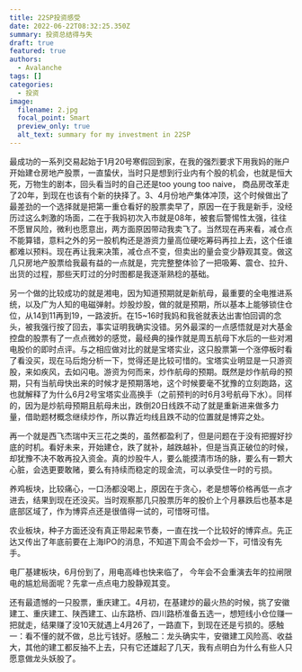 ```yaml
---
title: 22SP投资感受
date: 2022-06-22T08:32:25.350Z
summary: 投资总结得与失
draft: true
featured: true
authors:
  - Avalanche
tags: []
categories:
  - 投资
image:
  filename: 2.jpg
  focal_point: Smart
  preview_only: true
  alt_text: summary for my investment in 22SP
---
```

<!--StartFragment-->

最成功的一系列交易起始于1月20号寒假回到家，在我的强烈要求下用我妈的账户开始建仓房地产股票，一直蛰伏，当时只是想到行业内有个股的机会，也就是恒大死，万物生的剧本，回头看当时的自己还是too young too naive， 商品房改革走了20年，到现在也该有个新的抉择了。3、4月份地产集体冲顶，这个时候做出了最差劲的一个选择就是把第一重仓看好的股票卖早了，原因一在于我是新手，没经历过这么刺激的场面，二在于我妈初次入市就是08年，被套后警惕性太强，往往不愿冒风险，微利也愿意出，两方面原因带动我卖飞了。当然现在再来看，减仓点不能算错，意料之外的另一股机构还是游资力量高位硬吃筹码再拉上去，这个任谁都难以预料。现在再让我来决策，减仓点不变，但卖出的量会变少静观其变。做这几只房地产股票给我最有益的一点就是，完完整整体验了一把吸筹、震仓、拉升、出货的过程，那些天盯过的分时图都是我逐渐熟稔的基础。

另一个做的比较成功的就是湘电，因为知道预期就是新航母，最重要的全电推进系统，以及广为人知的电磁弹射。炒股炒股，做的就是预期，所以基本上能够锁住仓位，从14到11再到19，一路波折。在15~16时我妈和我爸就表达出害怕回调的念头，被我强行按了回去，事实证明我确实没错。另外最深的一点感悟就是对大基金控盘的股票有了一点点微妙的感觉，最经典的操作就是周五航母下水后的一些对湘电股价的即时点评。与之相应做对比的就是宝塔实业，这只股票第一个涨停板时看了看没买，现在马后炮分析一下，觉得还是比较可惜的。宝塔实业明显是一只游资股，来如疾风，去如闪电。游资为何而来，炒作航母的预期。既然是炒作航母的预期，只有当航母快出来的时候才是预期落地，这个时候要毫不犹豫的立刻跑路，这也就解释了为什么6月2号宝塔实业高换手（之前预判的时6月3号航母下水）。同样的，因为是炒航母预期且航母未出，跌倒20日线跌不动了就是重新进来做多力量，借助题材概念继续炒作，所以靠近均线且跌不动的位置就是博弈之处。

再一个就是西飞杰瑞中天三花之类的，虽然都盈利了，但是问题在于没有把握好抄底的时机。看好未来，开始建仓，跌了就补，越跌越补，但是当真正破位的时候，却犹豫不决不敢再投入资金。真的炒股牛人，要么能摸清市场的脉，要么有一颗大心脏，会选更要敢赌，要么有持续而稳定的现金流，可以承受住一时的亏损。

养鸡板块，比较痛心，一口汤都没喝上，原因在于贪心，老是想等价格再低一点才进去，结果到现在还没买。当时观察那几只股票历年的股价上个月暴跌后也基本是底部区域了，作为博弈点还是很值得一试的，可惜呀可惜。

农业板块，种子方面还没有真正带起来节奏，一直在找一个比较好的博弈点。先正达又传出了年底前要在上海IPO的消息，不知道下周会不会炒一下，可惜没有先手。

电厂基建板块，6月份到了，用电高峰也快来临了， 今年会不会重演去年的拉闸限电的尴尬局面呢？先拿一点点电力股静观其变。

还有最遗憾的一只股票，重庆建工。4月初，在基建炒的最火热的时候，挑了安徽建工、重庆建工、陕西建工、山东路桥、四川路桥准备五选一，想短线小仓位赚一把就走，结果赚了没10天就遇上4月26了，一路直下，到现在还是亏损的。感触一：看不懂的就不做，总比亏钱好。感触二：龙头确实牛，安徽建工风险高、收益大，其他的建工都反抽不上去，只有它还雄起了几天，我有点明白为什么有些人只愿意做龙头妖股了。

<!--EndFragment-->
